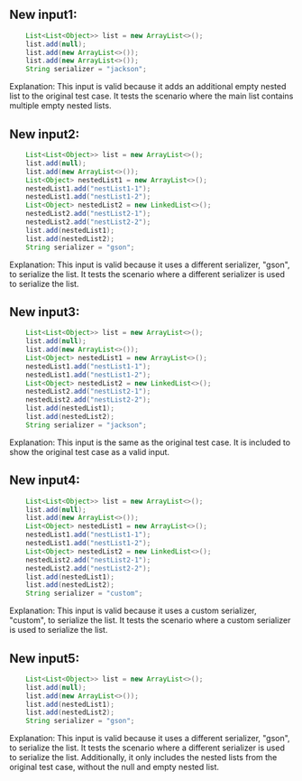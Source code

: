 ## New input1:
```java
    List<List<Object>> list = new ArrayList<>();
    list.add(null);
    list.add(new ArrayList<>());
    list.add(new ArrayList<>());
    String serializer = "jackson";
```
Explanation: This input is valid because it adds an additional empty nested list to the original test case. It tests the scenario where the main list contains multiple empty nested lists.

## New input2:
```java
    List<List<Object>> list = new ArrayList<>();
    list.add(null);
    list.add(new ArrayList<>());
    List<Object> nestedList1 = new ArrayList<>();
    nestedList1.add("nestList1-1");
    nestedList1.add("nestList1-2");
    List<Object> nestedList2 = new LinkedList<>();
    nestedList2.add("nestList2-1");
    nestedList2.add("nestList2-2");
    list.add(nestedList1);
    list.add(nestedList2);
    String serializer = "gson";
```
Explanation: This input is valid because it uses a different serializer, "gson", to serialize the list. It tests the scenario where a different serializer is used to serialize the list.

## New input3:
```java
    List<List<Object>> list = new ArrayList<>();
    list.add(null);
    list.add(new ArrayList<>());
    List<Object> nestedList1 = new ArrayList<>();
    nestedList1.add("nestList1-1");
    nestedList1.add("nestList1-2");
    List<Object> nestedList2 = new LinkedList<>();
    nestedList2.add("nestList2-1");
    nestedList2.add("nestList2-2");
    list.add(nestedList1);
    list.add(nestedList2);
    String serializer = "jackson";
```
Explanation: This input is the same as the original test case. It is included to show the original test case as a valid input.

## New input4:
```java
    List<List<Object>> list = new ArrayList<>();
    list.add(null);
    list.add(new ArrayList<>());
    List<Object> nestedList1 = new ArrayList<>();
    nestedList1.add("nestList1-1");
    nestedList1.add("nestList1-2");
    List<Object> nestedList2 = new LinkedList<>();
    nestedList2.add("nestList2-1");
    nestedList2.add("nestList2-2");
    list.add(nestedList1);
    list.add(nestedList2);
    String serializer = "custom";
```
Explanation: This input is valid because it uses a custom serializer, "custom", to serialize the list. It tests the scenario where a custom serializer is used to serialize the list.

## New input5:
```java
    List<List<Object>> list = new ArrayList<>();
    list.add(null);
    list.add(new ArrayList<>());
    list.add(nestedList1);
    list.add(nestedList2);
    String serializer = "gson";
```
Explanation: This input is valid because it uses a different serializer, "gson", to serialize the list. It tests the scenario where a different serializer is used to serialize the list. Additionally, it only includes the nested lists from the original test case, without the null and empty nested list.